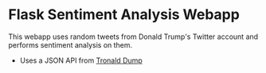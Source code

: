 # Flask Sentiment Analysis Webapp


This webapp uses random tweets from Donald Trump's Twitter account and performs sentiment analysis on them.

- Uses a JSON API from [Tronald Dump](https://www.tronalddump.io)
